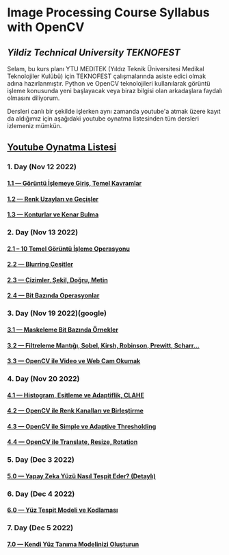 # Image Processing Course Syllabus with OpenCV

## _Yildiz Technical University TEKNOFEST_

Selam, bu kurs planı YTU MEDITEK (Yıldız Teknik Üniversitesi Medikal Teknolojiler Kulübü) için TEKNOFEST çalışmalarında asiste edici olmak adına hazırlanmıştır. Python ve OpenCV teknolojileri kullanılarak görüntü işleme konusunda yeni başlayacak veya biraz bilgisi olan arkadaşlara faydalı olmasını diliyorum.

Dersleri canlı bir şekilde işlerken aynı zamanda youtube'a atmak üzere kayıt da aldığımız için aşağıdaki youtube oynatma listesinden tüm dersleri izlemeniz mümkün. 

## [Youtube Oynatma Listesi](https://www.youtube.com/playlist?list=PLglxyKu9SklJI-HizUgkARjCoP-fCB0_Q)

### 1. Day (Nov 12 2022)

#### [1.1 — Görüntü İşlemeye Giriş, Temel Kavramlar](https://youtu.be/pDg65q-JG3A)

#### [1.2 — Renk Uzayları ve Geçişler](https://youtu.be/cEF9t754sxI)

#### [1.3 — Konturlar ve Kenar Bulma](https://youtu.be/weijMCQeCuo)


### 2. Day (Nov 13 2022)

#### [2.1 – 10 Temel Görüntü İşleme Operasyonu](https://youtu.be/ZVFem3Vve1I)

#### [2.2 — Blurring Çeşitler](https://youtu.be/CGSbFLkOQX4)

#### [2.3 — Çizimler, Şekil, Doğru, Metin](https://youtu.be/iuuLR_kP2xM)

#### [2.4 — Bit Bazında Operasyonlar](https://youtu.be/a51Xm62m1h0)


### 3. Day (Nov 19 2022)(google)

#### [3.1 — Maskeleme Bit Bazında Örnekler](https://youtu.be/4kXK6TzLSwU)

#### [3.2 — Filtreleme Mantığı, Sobel, Kirsh, Robinson, Prewitt, Scharr…](https://youtu.be/TybJtrhPs1A)

#### [3.3 — OpenCV ile Video ve Web Cam Okumak](https://youtu.be/G3boe7kFKW8)


### 4. Day (Nov 20 2022)

#### [4.1 — Histogram, Eşitleme ve Adaptiflik, CLAHE](https://youtu.be/LZ8hV99tlLI)

#### [4.2 — OpenCV ile Renk Kanalları ve Birleştirme](https://youtu.be/oF3LcrfbZOw)

#### [4.3 — OpenCV ile Simple ve Adaptive Thresholding](https://youtu.be/--IYIl3K2u4)

#### [4.4 — OpenCV ile Translate, Resize, Rotation](https://youtu.be/ufUrEqu90zs)


### 5. Day (Dec 3 2022)

#### [5.0 — Yapay Zeka Yüzü Nasıl Tespit Eder? (Detaylı)](https://youtu.be/4QI5hEUE58M)


### 6. Day (Dec 4 2022)

#### [6.0 — Yüz Tespit Modeli ve Kodlaması](https://youtu.be/_xdQiEkVAAY)


### 7. Day (Dec 5 2022)

#### [7.0 — Kendi Yüz Tanıma Modelinizi Oluşturun](https://youtu.be/1_QysapUa7A)
